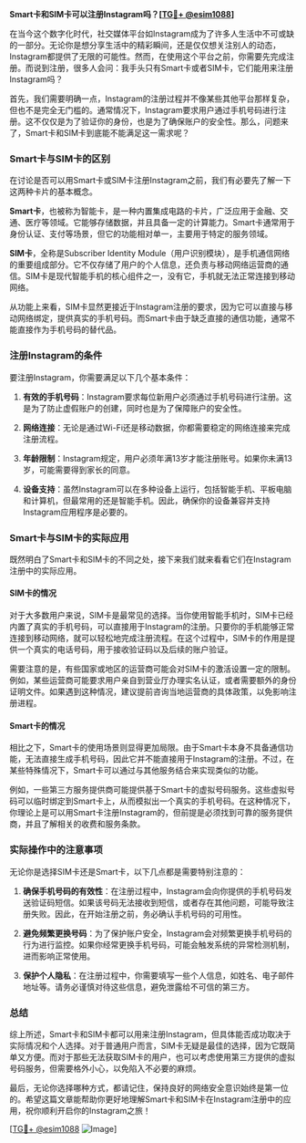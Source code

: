 **Smart卡和SIM卡可以注册Instagram吗？[[TG💪+ @esim1088](https://t.me/s/esim1088)]**

在当今这个数字化时代，社交媒体平台如Instagram成为了许多人生活中不可或缺的一部分。无论你是想分享生活中的精彩瞬间，还是仅仅想关注别人的动态，Instagram都提供了无限的可能性。然而，在使用这个平台之前，你需要先完成注册。而说到注册，很多人会问：我手头只有Smart卡或者SIM卡，它们能用来注册Instagram吗？

首先，我们需要明确一点，Instagram的注册过程并不像某些其他平台那样复杂，但也不是完全无门槛的。通常情况下，Instagram要求用户通过手机号码进行注册。这不仅仅是为了验证你的身份，也是为了确保账户的安全性。那么，问题来了，Smart卡和SIM卡到底能不能满足这一需求呢？

### Smart卡与SIM卡的区别

在讨论是否可以用Smart卡或SIM卡注册Instagram之前，我们有必要先了解一下这两种卡片的基本概念。

**Smart卡**，也被称为智能卡，是一种内置集成电路的卡片，广泛应用于金融、交通、医疗等领域。它能够存储数据，并且具备一定的计算能力。Smart卡通常用于身份认证、支付等场景，但它的功能相对单一，主要用于特定的服务领域。

**SIM卡**，全称是Subscriber Identity Module（用户识别模块），是手机通信网络的重要组成部分。它不仅存储了用户的个人信息，还负责与移动网络运营商的通信。SIM卡是现代智能手机的核心组件之一，没有它，手机就无法正常连接到移动网络。

从功能上来看，SIM卡显然更接近于Instagram注册的要求，因为它可以直接与移动网络绑定，提供真实的手机号码。而Smart卡由于缺乏直接的通信功能，通常不能直接作为手机号码的替代品。

### 注册Instagram的条件

要注册Instagram，你需要满足以下几个基本条件：

1. **有效的手机号码**：Instagram要求每位新用户必须通过手机号码进行注册。这是为了防止虚假账户的创建，同时也是为了保障账户的安全性。
   
2. **网络连接**：无论是通过Wi-Fi还是移动数据，你都需要稳定的网络连接来完成注册流程。

3. **年龄限制**：Instagram规定，用户必须年满13岁才能注册账号。如果你未满13岁，可能需要得到家长的同意。

4. **设备支持**：虽然Instagram可以在多种设备上运行，包括智能手机、平板电脑和计算机，但最常用的还是智能手机。因此，确保你的设备兼容并支持Instagram应用程序是必要的。

### Smart卡与SIM卡的实际应用

既然明白了Smart卡和SIM卡的不同之处，接下来我们就来看看它们在Instagram注册中的实际应用。

#### SIM卡的情况

对于大多数用户来说，SIM卡是最常见的选择。当你使用智能手机时，SIM卡已经内置了真实的手机号码，可以直接用于Instagram的注册。只要你的手机能够正常连接到移动网络，就可以轻松地完成注册流程。在这个过程中，SIM卡的作用是提供一个真实的电话号码，用于接收验证码以及后续的账户验证。

需要注意的是，有些国家或地区的运营商可能会对SIM卡的激活设置一定的限制。例如，某些运营商可能要求用户亲自到营业厅办理实名认证，或者需要额外的身份证明文件。如果遇到这种情况，建议提前咨询当地运营商的具体政策，以免影响注册进程。

#### Smart卡的情况

相比之下，Smart卡的使用场景则显得更加局限。由于Smart卡本身不具备通信功能，无法直接生成手机号码，因此它并不能直接用于Instagram的注册。不过，在某些特殊情况下，Smart卡可以通过与其他服务结合来实现类似的功能。

例如，一些第三方服务提供商可能提供基于Smart卡的虚拟号码服务。这些虚拟号码可以临时绑定到Smart卡上，从而模拟出一个真实的手机号码。在这种情况下，你理论上是可以用Smart卡注册Instagram的，但前提是必须找到可靠的服务提供商，并且了解相关的收费和服务条款。

### 实际操作中的注意事项

无论你是选择SIM卡还是Smart卡，以下几点都是需要特别注意的：

1. **确保手机号码的有效性**：在注册过程中，Instagram会向你提供的手机号码发送验证码短信。如果该号码无法接收到短信，或者存在其他问题，可能导致注册失败。因此，在开始注册之前，务必确认手机号码的可用性。

2. **避免频繁更换号码**：为了保护账户安全，Instagram会对频繁更换手机号码的行为进行监控。如果你经常更换手机号码，可能会触发系统的异常检测机制，进而影响正常使用。

3. **保护个人隐私**：在注册过程中，你需要填写一些个人信息，如姓名、电子邮件地址等。请务必谨慎对待这些信息，避免泄露给不可信的第三方。

### 总结

综上所述，Smart卡和SIM卡都可以用来注册Instagram，但具体能否成功取决于实际情况和个人选择。对于普通用户而言，SIM卡无疑是最佳的选择，因为它既简单又方便。而对于那些无法获取SIM卡的用户，也可以考虑使用第三方提供的虚拟号码服务，但需要格外小心，以免陷入不必要的麻烦。

最后，无论你选择哪种方式，都请记住，保持良好的网络安全意识始终是第一位的。希望这篇文章能帮助你更好地理解Smart卡和SIM卡在Instagram注册中的应用，祝你顺利开启你的Instagram之旅！

[[TG💪+ @esim1088](https://t.me/s/esim1088) ![Image](https://i.postimg.cc/4NQfJmqS/Snipaste-2025-05-13-00-14-12.png)]